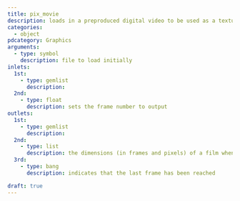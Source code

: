 ```yaml
---
title: pix_movie
description: loads in a preproduced digital video to be used as a texture, bitblit, or something else
categories:
  - object
pdcategory: Graphics
arguments:
  - type: symbol
    description: file to load initially
inlets:
  1st:
    - type: gemlist
      description:
  2nd:
    - type: float
      description: sets the frame number to output
outlets:
  1st:
    - type: gemlist
      description:
  2nd:
    - type: list
      description: the dimensions (in frames and pixels) of a film when it gets loaded
  3rd:
    - type: bang
      description: indicates that the last frame has been reached

draft: true
---
```

